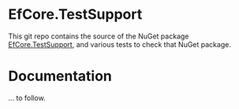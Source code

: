 # EfCore.TestSupport

This git repo contains the source of the NuGet package 
[EfCore.TestSupport](#), and various tests to check that 
NuGet package.

# Documentation

... to follow.

